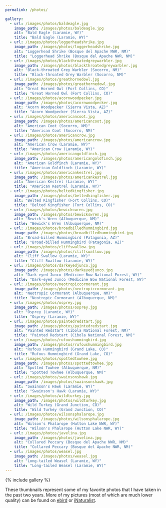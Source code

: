 ```yaml
---
permalink: /photos/

gallery:
  - url: /images/photos/baldeagle.jpg
    image_path: /images/photos/baldeagle.jpg
    alt: "Bald Eagle (Laramie, WY)"
    title: "Bald Eagle (Laramie, WY)"
  - url: /images/photos/loggerheadshrike.jpg
    image_path: /images/photos/loggerheadshrike.jpg
    alt: "Loggerhead Shrike (Bosque del Apache NWR, NM)"
    title: "Loggerhead Shrike (Bosque del Apache NWR, NM)"
  - url: /images/photos/blackthroatedgreywarbler.jpg
    image_path: /images/photos/blackthroatedgreywarbler.jpg
    alt: "Black-throated Grey Warbler (Socorro, NM)"
    title: "Black-throated Grey Warbler (Socorro, NM)"
  - url: /images/photos/greathornedowl.jpg
    image_path: /images/photos/greathornedowl.jpg
    alt: "Great Horned Owl (Fort Collins, CO)"
    title: "Great Horned Owl (Fort Collins, CO)"
  - url: /images/photos/acornwoodpecker.jpg
    image_path: /images/photos/acornwoodpecker.jpg
    alt: "Acorn Woodpecker (Sierra Vista, AZ)"
    title: "Acorn Woodpecker (Sierra Vista, AZ)"
  - url: /images/photos/americancoot.jpg
    image_path: /images/photos/americancoot.jpg
    alt: "American Coot (Socorro, NM)"
    title: "American Coot (Socorro, NM)"
  - url: /images/photos/americancrow.jpg
    image_path: /images/photos/americancrow.jpg
    alt: "American Crow (Laramie, WY)"
    title: "American Crow (Laramie, WY)"
  - url: /images/photos/americangoldfinch.jpg
    image_path: /images/photos/americangoldfinch.jpg
    alt: "American Goldfinch (Laramie, WY)"
    title: "American Goldfinch (Laramie, WY)"
  - url: /images/photos/americankestrel.jpg
    image_path: /images/photos/americankestrel.jpg
    alt: "American Kestrel (Laramie, WY)"
    title: "American Kestrel (Laramie, WY)"
  - url: /images/photos/beltedkingfisher.jpg
    image_path: /images/photos/beltedkingfisher.jpg
    alt: "Belted Kingfisher (Fort Collins, CO)"
    title: "Belted Kingfisher (Fort Collins, CO)"
  - url: /images/photos/bewickswren.jpg
    image_path: /images/photos/bewickswren.jpg
    alt: "Bewick's Wren (Albuquerque, NM)"
    title: "Bewick's Wren (Albuquerque, NM)"
  - url: /images/photos/broadbilledhummingbird.jpg
    image_path: /images/photos/broadbilledhummingbird.jpg
    alt: "Broad-billed Hummingbird (Patagonia, AZ)"
    title: "Broad-billed Hummingbird (Patagonia, AZ)"
  - url: /images/photos/cliffswallow.jpg
    image_path: /images/photos/cliffswallow.jpg
    alt: "Cliff Swallow (Laramie, WY)"
    title: "Cliff Swallow (Laramie, WY)"
  - url: /images/photos/darkeyedjunco.jpg
    image_path: /images/photos/darkeyedjunco.jpg
    alt: "Dark-eyed Junco (Medicine Bow National Forest, WY)"
    title: "Dark-eyed Junco (Medicine Bow National Forest, WY)"
  - url: /images/photos/neotropiccormorant.jpg
    image_path: /images/photos/neotropiccormorant.jpg
    alt: "Neotropic Cormorant (Albuquerque, NM)"
    title: "Neotropic Cormorant (Albuquerque, NM)"
  - url: /images/photos/osprey.jpg
    image_path: /images/photos/osprey.jpg
    alt: "Osprey (Laramie, WY)"
    title: "Osprey (Laramie, WY)"
  - url: /images/photos/paintedredstart.jpg
    image_path: /images/photos/paintedredstart.jpg
    alt: "Painted Redstart (Cibola National Forest, NM)"
    title: "Painted Redstart (Cibola National Forest, NM)"
  - url: /images/photos/rufoushummingbird.jpg
    image_path: /images/photos/rufoushummingbird.jpg
    alt: "Rufous Hummingbird (Grand Lake, CO)"
    title: "Rufous Hummingbird (Grand Lake, CO)"
  - url: /images/photos/spottedtowhee.jpg
    image_path: /images/photos/spottedtowhee.jpg
    alt: "Spotted Towhee (Albuquerque, NM)"
    title: "Spotted Towhee (Albuquerque, NM)"
  - url: /images/photos/swainsonshawk.jpg
    image_path: /images/photos/swainsonshawk.jpg
    alt: "Swainson's Hawk (Laramie, WY)"
    title: "Swainson's Hawk (Laramie, WY)"
  - url: /images/photos/wildturkey.jpg
    image_path: /images/photos/wildturkey.jpg
    alt: "Wild Turkey (Grand Junction, CO)"
    title: "Wild Turkey (Grand Junction, CO)"
  - url: /images/photos/wilsonsphalarope.jpg
    image_path: /images/photos/wilsonsphalarope.jpg
    alt: "Wilson's Phalarope (Hutton Lake NWR, WY)"
    title: "Wilson's Phalarope (Hutton Lake NWR, WY)"
  - url: /images/photos/javelina.jpg
    image_path: /images/photos/javelina.jpg
    alt: "Collared Peccary (Bosque del Apache NWR, NM)"
    title: "Collared Peccary (Bosque del Apache NWR, NM)"
  - url: /images/photos/weasel.jpg
    image_path: /images/photos/weasel.jpg
    alt: "Long-tailed Weasel (Laramie, WY)"
    title: "Long-tailed Weasel (Laramie, WY)"
---
```


{% include gallery %}

These thumbnails represent some of my favorite photos that I have taken in the past two years. More of my pictures (most of which are much lower quality) can be found on [ebird](https://media.ebird.org/catalog?sort=rating_rank_desc&regionCode=US&userId=USER3673660) or [iNaturalist](https://www.inaturalist.org/observations?place_id=any&user_id=spencer3616&verifiable=any).
